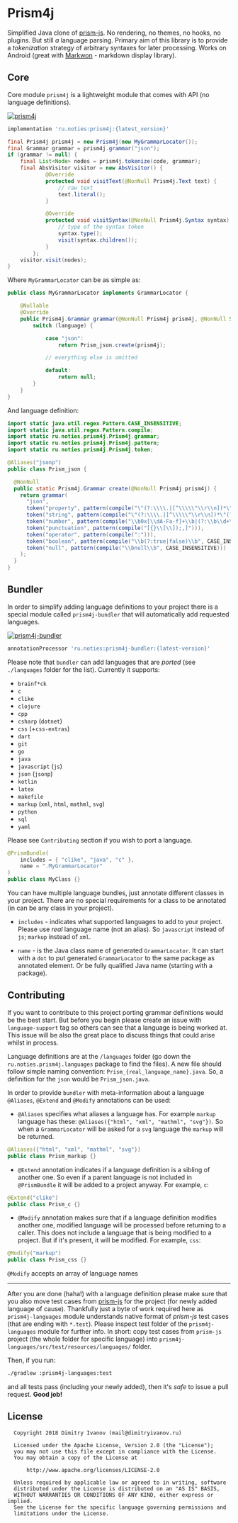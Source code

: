 # Prism4j

Simplified Java clone of [prism-js](https://github.com/PrismJS/prism). No rendering, no themes,
no hooks, no plugins. But still _a_ language parsing. Primary aim of this library is to provide a _tokenization_ strategy of arbitrary syntaxes for later processing. Works on Android (great with [Markwon](https://github.com/noties/Markwon) - markdown display library). 

## Core

Core module `prism4j` is a lightweight module that comes with API (no language definitions).

[![prism4j](https://img.shields.io/maven-central/v/ru.noties/prism4j.svg?label=prism4j)](http://search.maven.org/#search|ga|1|g%3A%22ru.noties%22%20AND%20a%3A%22prism4j%22)

```groovy
implementation 'ru.noties:prism4j:{latest_version}'
```

```java
final Prism4j prism4j = new Prism4j(new MyGrammarLocator());
final Grammar grammar = prism4j.grammar("json");
if (grammar != null) {
    final List<Node> nodes = prism4j.tokenize(code, grammar);
    final AbsVisitor visitor = new AbsVisitor() {
            @Override
            protected void visitText(@NonNull Prism4j.Text text) {
                // raw text
                text.literal();
            }

            @Override
            protected void visitSyntax(@NonNull Prism4j.Syntax syntax) {
                // type of the syntax token
                syntax.type();
                visit(syntax.children());
            }
        };
    visitor.visit(nodes);
}
```

Where `MyGrammarLocator` can be as simple as:

```java
public class MyGrammarLocator implements GrammarLocator {

    @Nullable
    @Override
    public Prism4j.Grammar grammar(@NonNull Prism4j prism4j, @NonNull String language) {
        switch (language) {

            case "json":
                return Prism_json.create(prism4j);

            // everything else is omitted

            default:
                return null;
        }
    }
}
```

And language definition:

```java
import static java.util.regex.Pattern.CASE_INSENSITIVE;
import static java.util.regex.Pattern.compile;
import static ru.noties.prism4j.Prism4j.grammar;
import static ru.noties.prism4j.Prism4j.pattern;
import static ru.noties.prism4j.Prism4j.token;

@Aliases("jsonp")
public class Prism_json {

  @NonNull
  public static Prism4j.Grammar create(@NonNull Prism4j prism4j) {
    return grammar(
      "json",
      token("property", pattern(compile("\"(?:\\\\.|[^\\\\\"\\r\\n])*\"(?=\\s*:)", CASE_INSENSITIVE))),
      token("string", pattern(compile("\"(?:\\\\.|[^\\\\\"\\r\\n])*\"(?!\\s*:)"), false, true)),
      token("number", pattern(compile("\\b0x[\\dA-Fa-f]+\\b|(?:\\b\\d+\\.?\\d*|\\B\\.\\d+)(?:[Ee][+-]?\\d+)?"))),
      token("punctuation", pattern(compile("[{}\\[\\]);,]"))),
      token("operator", pattern(compile(":"))),
      token("boolean", pattern(compile("\\b(?:true|false)\\b", CASE_INSENSITIVE))),
      token("null", pattern(compile("\\bnull\\b", CASE_INSENSITIVE)))
    );
  }
}
```

## Bundler

In order to simplify adding language definitions to your project there is a special module
called `prism4j-bundler` that will automatically add requested languages.

[![prism4j-bundler](https://img.shields.io/maven-central/v/ru.noties/prism4j-bundler.svg?label=prism4j-bundler)](http://search.maven.org/#search|ga|1|g%3A%22ru.noties%22%20AND%20a%3A%22prism4j-bundler%22)

```groovy
annotationProcessor 'ru.noties:prism4j-bundler:{latest-version}'
```

Please note that `bundler` can add languages that are _ported_ (see `./languages` folder for the list).
Currently it supports:
* `brainf*ck`
* `c`
* `clike`
* `clojure`
* `cpp`
* `csharp` (`dotnet`)
* `css` (+`css-extras`)
* `dart`
* `git`
* `go`
* `java`
* `javascript` (`js`)
* `json` (`jsonp`)
* `kotlin`
* `latex`
* `makefile`
* `markup` (`xml`, `html`, `mathml`, `svg`)
* `python`
* `sql`
* `yaml`

Please see `Contributing` section if you wish to port a language.

```java
@PrismBundle(
    includes = { "clike", "java", "c" },
    name = ".MyGrammarLocator"
)
public class MyClass {}
```

You can have multiple language bundles, just annotate different classes in your project. There are
no special requirements for a class to be annotated (in can be any class in your project).

* `includes` - indicates what supported languages to add to your project. Please use _real_
language name (not an alias). So `javascript` instead of `js`; `markup` instead of `xml`.

* `name` - is the Java class name of generated `GrammarLocator`. It can start with a `dot` to
 put generated `GrammarLocator` to the same package as annotated element. Or be fully qualified Java name (starting with a package).


## Contributing

If you want to contribute to this project porting grammar definitions would be the best start.
But before you begin please create an issue with `language-support` tag so others can see that
a language is being worked at. This issue will be also the great place to discuss things that
could arise whilst in process.

Language definitions are at the `/languages` folder (go down the `ru.noties.prism4j.languages`
package to find the files). A new file should follow simple naming convention:
`Prism_{real_language_name}.java`. So, a definition for the `json` would be `Prism_json.java`.

In order to provide `bundler` with meta-information about a language `@Aliases`, `@Extend`
and `@Modify` annotations can be used:

* `@Aliases` specifies what aliases a language has. For example `markup` language has
these: `@Aliases({"html", "xml", "mathml", "svg"})`. So when a `GrammarLocator` will be
asked for a `svg` language the `markup` will be returned.
```java
@Aliases({"html", "xml", "mathml", "svg"})
public class Prism_markup {}
```

* `@Extend` annotation indicates if a language definition is a sibling of another one.
So even if a parent language is not included in `@PrismBundle` it will be added to a project
anyway. For example, `c`:

```java
@Extend("clike")
public class Prism_c {}
```

* `@Modify` annotation makes sure that if a language definition modifies another one,
modified language will be processed before returning to a caller. This does not include a
language that is being modified to a project. But if it's present, it will be modified.
For example, `css`:

```java
@Modify("markup")
public class Prism_css {}
```

`@Modify` accepts an array of language names

---

After you are done (haha!) with a language definition please make sure that you also move
test cases from [prism-js](https://github.com/PrismJS/prism) for the project (for newly added
language of cause). Thankfully just a byte of work required here as `prism4j-languages` module
understands native format of _prism-js_ test cases (that are ending with `*.test`).
Please inspect test folder of the `prism4j-languages` module for further info. In short: copy test cases from `prism-js` project (the whole folder for specific language) into `prism4j-languages/src/test/resources/languages/` folder. 

Then, if you run:
```bash
./gradlew :prism4j-languages:test
```

and all tests pass (including your newly added), then it's _safe_ to issue a pull request. **Good job!**

## License

```
  Copyright 2018 Dimitry Ivanov (mail@dimitryivanov.ru)

  Licensed under the Apache License, Version 2.0 (the "License");
  you may not use this file except in compliance with the License.
  You may obtain a copy of the License at

      http://www.apache.org/licenses/LICENSE-2.0

  Unless required by applicable law or agreed to in writing, software
  distributed under the License is distributed on an "AS IS" BASIS,
  WITHOUT WARRANTIES OR CONDITIONS OF ANY KIND, either express or implied.
  See the License for the specific language governing permissions and
  limitations under the License.
```
